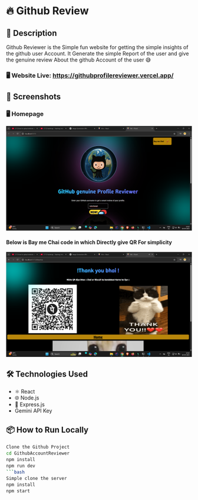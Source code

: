# 🔥 Github Review

## 🚀 Description
Github Reviewer is the Simple fun website for getting the simple insights of the github user Account. It Generate the simple Report of the user and give the genuine review About the github Account of the user 😅

### 🖥️ Website Live: https://githubprofilereviewer.vercel.app/
## 📸 Screenshots

### 🖥️ Homepage

![Homepage](./frontend//src//assets//Readmi//home.png)
#### Below is Bay me Chai code in which Directly give QR For simplicity
![Homepage](./frontend//src//assets//Readmi//chai.png)

## 🛠️ Technologies Used

- ⚛️ React
- 🌐 Node.js
- 🚀 Express.js
- Gemini API Key 
## 📦 How to Run Locally

```bash
Clone the Github Project
cd GithubAccountReviewer
npm install
npm run dev
```bash 
Simple clone the server
npm install
npm start
